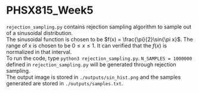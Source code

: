 # PHSX815_Week5
`rejection_sampling.py` contains rejection sampling 
algorithm to sample out of a sinusoidal distribution.<br/>
The sinusoidal function is chosen to be $f(x) = \frac{\pi}{2}\sin{\pi x}$.
The range of x is chosen to be $0 \leq x \leq 1$. It can verified
that the $f(x)$ is normalized in that interval.
<br/>
To run the code, type `python3 rejection_sampling.py`. `N_SAMPLES = 1000000` defined in `rejection_sampling.py`
will be generated through rejection sampling.
<br/>
The output image is stored in `./outputs/sin_hist.png` and the samples
generated are stored in `./outputs/samples.txt`.
